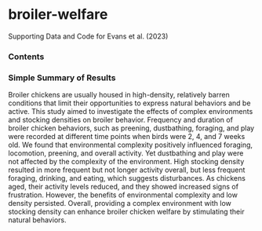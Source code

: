 # broiler-welfare
Supporting Data and Code for Evans et al. (2023)

### Contents


### Simple Summary of Results
Broiler chickens are usually housed in high-density, relatively barren conditions that limit their opportunities to express natural behaviors and be active. This study aimed to investigate the effects of complex environments and stocking densities on broiler behavior. Frequency and duration of broiler chicken behaviors, such as preening, dustbathing, foraging, and play were recorded at different time points when birds were 2, 4, and 7 weeks old. We found that environmental complexity positively influenced foraging, locomotion, preening, and overall activity. Yet dustbathing and play were not affected by the complexity of the environment. High stocking density resulted in more frequent but not longer activity overall, but less frequent foraging, drinking, and eating, which suggests disturbances. As chickens aged, their activity levels reduced, and they showed increased signs of frustration. However, the benefits of environmental complexity and low density persisted. Overall, providing a complex environment with low stocking density can enhance broiler chicken welfare by stimulating their natural behaviors.

